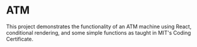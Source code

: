 # ATM

This project demonstrates the functionality of an ATM machine using React, conditional rendering, and some simple functions as taught in MIT's Coding Certificate.

